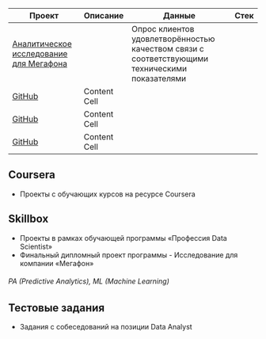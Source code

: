 | Проект | Описание | Данные | Стек |
| ------------- | ------------- | ------------- | ------------- |
| [Аналитическое исследование для Мегафона](https://github.com/lobanovmikh/Projects/blob/master/%D0%94%D0%B8%D0%BF%D0%BB%D0%BE%D0%BC%D0%BD%D1%8B%D0%B9%20%D0%BF%D1%80%D0%BE%D0%B5%D0%BA%D1%82%20%D0%BF%D0%BE%20%D0%BA%D1%83%D1%80%D1%81%D1%83%20%C2%AB%D0%9F%D1%80%D0%BE%D1%84%D0%B5%D1%81%D1%81%D0%B8%D1%8F%20Data%20Scientist:%20%D0%90%D0%BD%D0%B0%D0%BB%D0%B8%D0%B7%20%D0%B4%D0%B0%D0%BD%D0%BD%D1%8B%D1%85%C2%BB.ipynb)  |  | Опрос клиентов удовлетворённостью качеством связи с соответствующими техническими показателями | |
| [GitHub](http://github.com)  | Content Cell  | | |
| [GitHub](http://github.com)  | Content Cell  | | |
| [GitHub](http://github.com)  | Content Cell  | | |







## Coursera
- Проекты с обучающих курсов на ресурсе Coursera
## Skillbox
- Проекты в рамках обучающей программы «Профессия Data Scientist»
- Финальный дипломный проект программы - Исследование для компании «Мегафон»
 ###### PA (Predictive Analytics), ML (Machine Learning)
## Тестовые задания
- Задания с собеседований на позиции Data Analyst
